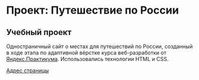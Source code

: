 # Проект: Путешествие по России
## Учебный проект

Одностраничный сайт о местах для путешествий по России, созданный в ходе этапа по адаптивной вёрстке курса веб-разработки от [Яндекс.Практикума](https://practicum.yandex.ru/). Использовались технологии HTML и CSS.

[Адрес страницы](https://iordankef.github.io/russian-travel/)
